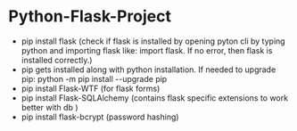 # Python-Flask-Project
* pip install flask (check if flask is installed by opening pyton cli by typing python and importing flask like: import flask. If no error, then flask is installed correctly.)
* pip gets installed along with python installation. If needed to upgrade pip: python -m pip install --upgrade pip
* pip install Flask-WTF (for flask forms)
* pip install Flask-SQLAlchemy (contains flask specific extensions to work better with db )
* pip install flask-bcrypt (password hashing)
